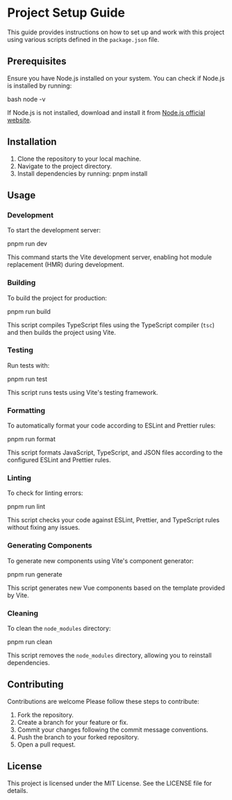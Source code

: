 # Project Setup Guide

This guide provides instructions on how to set up and work with this project using various scripts defined in the `package.json` file.

## Prerequisites

Ensure you have Node.js installed on your system. You can check if Node.js is installed by running:

bash node -v


If Node.js is not installed, download and install it from [Node.js official website](https://nodejs.org).

## Installation

1. Clone the repository to your local machine.
2. Navigate to the project directory.
3. Install dependencies by running: pnpm install


## Usage

### Development

To start the development server:

pnpm run dev


This command starts the Vite development server, enabling hot module replacement (HMR) during development.

### Building

To build the project for production:

pnpm run build


This script compiles TypeScript files using the TypeScript compiler (`tsc`) and then builds the project using Vite.

### Testing

Run tests with:

pnpm run test


This script runs tests using Vite's testing framework.

### Formatting

To automatically format your code according to ESLint and Prettier rules:

pnpm run format


This script formats JavaScript, TypeScript, and JSON files according to the configured ESLint and Prettier rules.

### Linting

To check for linting errors:

pnpm run lint


This script checks your code against ESLint, Prettier, and TypeScript rules without fixing any issues.

### Generating Components

To generate new components using Vite's component generator:

pnpm run generate


This script generates new Vue components based on the template provided by Vite.

### Cleaning

To clean the `node_modules` directory:

pnpm run clean


This script removes the `node_modules` directory, allowing you to reinstall dependencies.

## Contributing

Contributions are welcome Please follow these steps to contribute:

1. Fork the repository.
2. Create a branch for your feature or fix.
3. Commit your changes following the commit message conventions.
4. Push the branch to your forked repository.
5. Open a pull request.

## License

This project is licensed under the MIT License. See the LICENSE file for details.